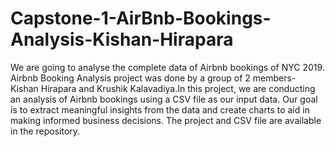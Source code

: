 # Capstone-1-AirBnb-Bookings-Analysis-Kishan-Hirapara
We are going to analyse the complete data of Airbnb bookings of NYC 2019. Airbnb Booking Analysis project was done by a group of 2 members- Kishan Hirapara and Krushik Kalavadiya.In this project, we are conducting an analysis of Airbnb bookings using a CSV file as our input data. Our goal is to extract meaningful insights from the data and create charts to aid in making informed business decisions. The project and CSV file are available in the repository.
